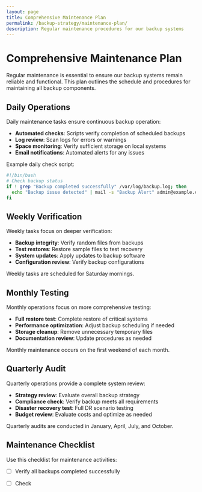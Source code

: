 ```yaml
---
layout: page
title: Comprehensive Maintenance Plan
permalink: /backup-strategy/maintenance-plan/
description: Regular maintenance procedures for our backup systems
---
```


# Comprehensive Maintenance Plan

Regular maintenance is essential to ensure our backup systems remain reliable and functional. This plan outlines the schedule and procedures for maintaining all backup components.

## Daily Operations

Daily maintenance tasks ensure continuous backup operation:

- **Automated checks**: Scripts verify completion of scheduled backups
- **Log review**: Scan logs for errors or warnings
- **Space monitoring**: Verify sufficient storage on local systems
- **Email notifications**: Automated alerts for any issues

Example daily check script:

```bash
#!/bin/bash
# Check backup status
if ! grep "Backup completed successfully" /var/log/backup.log; then
  echo "Backup issue detected" | mail -s "Backup Alert" admin@example.com
fi
```

## Weekly Verification

Weekly tasks focus on deeper verification:

- **Backup integrity**: Verify random files from backups
- **Test restores**: Restore sample files to test recovery
- **System updates**: Apply updates to backup software
- **Configuration review**: Verify backup configurations

Weekly tasks are scheduled for Saturday mornings.

## Monthly Testing

Monthly operations focus on more comprehensive testing:

- **Full restore test**: Complete restore of critical systems
- **Performance optimization**: Adjust backup scheduling if needed
- **Storage cleanup**: Remove unnecessary temporary files
- **Documentation review**: Update procedures as needed

Monthly maintenance occurs on the first weekend of each month.

## Quarterly Audit

Quarterly operations provide a complete system review:

- **Strategy review**: Evaluate overall backup strategy
- **Compliance check**: Verify backup meets all requirements
- **Disaster recovery test**: Full DR scenario testing
- **Budget review**: Evaluate costs and optimize as needed

Quarterly audits are conducted in January, April, July, and October.

## Maintenance Checklist

Use this checklist for maintenance activities:

- [ ] Verify all backups completed successfully
- [ ] Check

